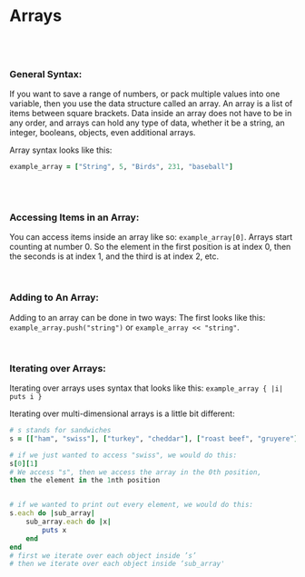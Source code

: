 # Arrays

<br>
<br>

### General Syntax:

If you want to save a range of numbers, or pack multiple values into one variable, then you use the data structure called an array.  An array is a list of items between square brackets. Data inside an array does not have to be in any order, and arrays can hold any type of data, whether it be a string, an integer, booleans, objects, even additional arrays.

Array syntax looks like this:

```ruby
example_array = ["String", 5, "Birds", 231, "baseball"]
```

<br>
<br>

### Accessing Items in an Array:

You can access items inside an array like so: `example_array[0]`. Arrays start counting at number 0. So the element in the first position is at index 0, then the seconds is at index 1, and the third is at index 2, etc.

<br>

### Adding to An Array:

Adding to an array can be done in two ways: The first looks like this: `example_array.push("string")` or `example_array << "string"`.

<br>

### Iterating over Arrays:

Iterating over arrays uses syntax that looks like this: `example_array { |i| puts i }`

Iterating over multi-dimensional arrays is a little bit different:

```ruby
# s stands for sandwiches
s = [["ham", "swiss"], ["turkey", "cheddar"], ["roast beef", "gruyere"]]

# if we just wanted to access "swiss", we would do this:
s[0][1]
# We access "s", then we access the array in the 0th position,
then the element in the 1nth position


# if we wanted to print out every element, we would do this:
s.each do |sub_array|
    sub_array.each do |x|
        puts x
    end
end
# first we iterate over each object inside ’s’
# then we iterate over each object inside ‘sub_array'
```
